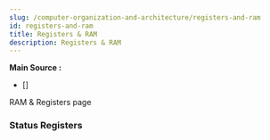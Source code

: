```yaml
---
slug: /computer-organization-and-architecture/registers-and-ram
id: registers-and-ram
title: Registers & RAM
description: Registers & RAM
---
```


**Main Source :**

- [] 

RAM & Registers page

### Status Registers
